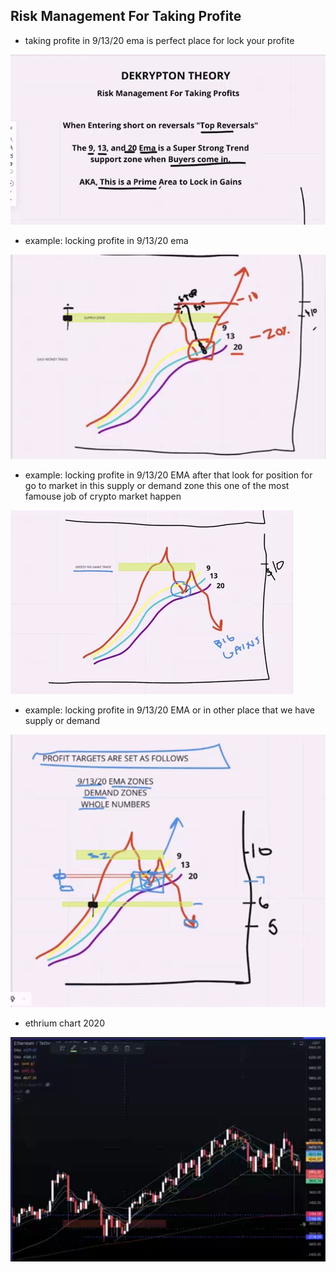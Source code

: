 ## Risk Management For Taking Profite

* taking profite in 9/13/20 ema is perfect place for lock your profite

![image](images/77.png)

* example: locking profite in 9/13/20 ema 

![image](images/78.png)

* example: locking profite in 9/13/20 EMA after that look for position for go to market in this supply or demand zone this one of the most famouse job of crypto market happen

![image](images/81.png)

* example: locking profite in 9/13/20 EMA or in other place that we have supply or demand

![image](images/79.png)

* ethrium chart 2020
  
![image](images/80.png)
